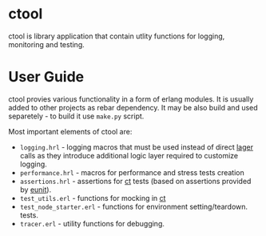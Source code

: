 # ctool
ctool is library application that contain utlity functions for logging, monitoring and testing.

# User Guide
ctool provies various functionality in a form of erlang modules. It is usually added to other projects as rebar dependency. It may be also build and used separetely - to build it use `make.py` script. 

Most important elements of ctool are:
* `logging.hrl` - logging macros that must be used instead of direct [lager](https://github.com/basho/lager) calls as they introduce additional logic layer required to customize logging.
* `performance.hrl` - macros for performance and stress tests creation
* `assertions.hrl` - assertions for [ct](http://erlang.org/doc/man/common_test.html) tests (based on assertions provided by [eunit](http://erlang.org/doc/apps/eunit/)).
* `test_utils.erl` - functions for mocking in [ct](http://erlang.org/doc/man/common_test.html)
* `test_node_starter.erl` - functions for environment setting/teardown.
 tests.
* `tracer.erl` - utility functions for debugging.

